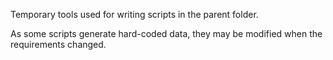 Temporary tools used for writing scripts in the parent folder.

As some scripts generate hard-coded data, they may be modified when the requirements changed.
